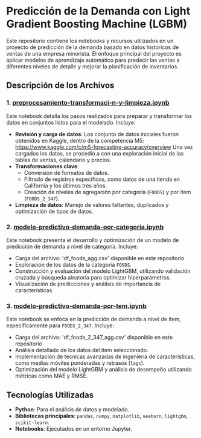 # Predicción de la Demanda con Light Gradient Boosting Machine (LGBM)

Este repositorio contiene los notebooks y recursos utilizados en un proyecto de predicción de la demanda basado en datos históricos de ventas de una empresa minorista. El enfoque principal del proyecto es aplicar modelos de aprendizaje automático para predecir las ventas a diferentes niveles de detalle y mejorar la planificación de inventarios.

## Descripción de los Archivos

### 1. [preprocesamiento-transformaci-n-y-limpieza.ipynb](preprocesamiento-transformaci-n-y-limpieza.ipynb)
Este notebook detalla los pasos realizados para preparar y transformar los datos en conjuntos listos para el modelado. Incluye:
- **Revisión y carga de datos**: Los conjunto de datos iniciales fueron obtenidos en Kaggle, dentro de la competencia M5: https://www.kaggle.com/c/m5-forecasting-accuracy/overview Una vez cargados los datos, se procedió a con una exploración inicial de las tablas de ventas, calendario y precios.
- **Transformaciones clave**: 
  - Conversión de formatos de datos.
  - Filtrado de registros específicos, como datos de una tienda en California y los últimos tres años.
  - Creación de niveles de agregación por categoría (`FOODS`) y por ítem (`FOODS_2_347`).
- **Limpieza de datos**: Manejo de valores faltantes, duplicados y optimización de tipos de datos.

### 2. [modelo-predictivo-demanda-por-categoria.ipynb](modelo-predictivo-demanda-por-categoria.ipynb)
Este notebook presenta el desarrollo y optimización de un modelo de predicción de demanda a nivel de categoría. Incluye:
- Carga del archivo: 'df_foods_agg.csv' disponible en este repositorio
- Exploración de los datos de la categoría `FOODS`.
- Construcción y evaluación del modelo LightGBM, utilizando validación cruzada y búsqueda aleatoria para optimizar hiperparámetros.
- Visualización de predicciones y análisis de importancia de características.

### 3. [modelo-predictivo-demanda-por-tem.ipynb](modelo-predictivo-demanda-por-tem.ipynb)
Este notebook se enfoca en la predicción de demanda a nivel de ítem, específicamente para `FOODS_2_347`. Incluye:
- Carga del archivo: 'df_foods_2_347_agg.csv' disponible en este repositorio
- Análisis detallado de los datos del ítem seleccionado.
- Implementación de técnicas avanzadas de ingeniería de características, como medias móviles ponderadas y retrasos (`lags`).
- Optimización del modelo LightGBM y análisis de desempeño utilizando métricas como MAE y RMSE.

## Tecnologías Utilizadas
- **Python**: Para el análisis de datos y modelado.
- **Bibliotecas principales**: `pandas`, `numpy`, `matplotlib`, `seaborn`, `lightgbm`, `scikit-learn`.
- **Notebooks**: Ejecutados en un entorno Jupyter.

